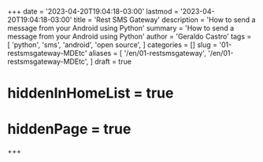 +++
date = '2023-04-20T19:04:18-03:00'
lastmod = '2023-04-20T19:04:18-03:00'
title = 'Rest SMS Gateway'
description = 'How to send a message from your Android using Python'
summary = 'How to send a message from your Android using Python'
author = 'Geraldo Castro'
tags = [
    'python',
    'sms',
    'android',
    'open source',
]
categories = []
slug = '01-restsmsgateway-MDEtc'
aliases = [
    '/en/01-restsmsgateway',
    '/en/01-restsmsgateway-MDEtc',
]
draft = true
# hiddenInHomeList = true
# hiddenPage = true
+++
